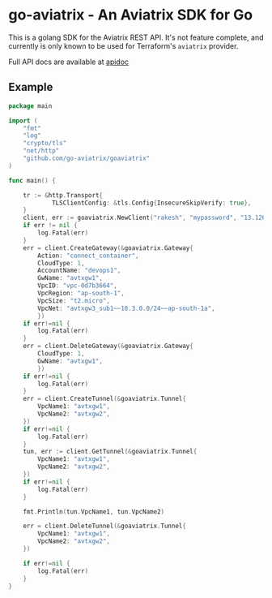 # go-aviatrix - An Aviatrix SDK for Go

This is a golang SDK for the Aviatrix REST API. It's not feature complete, and currently is only known to be used for Terraform's `aviatrix` provider.

Full API docs are available at [apidoc](https://s3-us-west-2.amazonaws.com/avx-apidoc/index.htm)

## Example

```go
package main

import (
	"fmt"
    "log"
    "crypto/tls"
    "net/http"
    "github.com/go-aviatrix/goaviatrix"
)

func main() {

    tr := &http.Transport{
            TLSClientConfig: &tls.Config{InsecureSkipVerify: true},
    }
	client, err := goaviatrix.NewClient("rakesh", "mypassword", "13.126.166.7", &http.Client{Transport: tr})
	if err != nil {
		log.Fatal(err)
	}
	err = client.CreateGateway(&goaviatrix.Gateway{
		Action: "connect_container",
		CloudType: 1,
		AccountName: "devops1",
		GwName: "avtxgw1",
		VpcID: "vpc-0d7b3664",
		VpcRegion: "ap-south-1",
		VpcSize: "t2.micro",
		VpcNet: "avtxgw3_sub1~~10.3.0.0/24~~ap-south-1a",
		})
	if err!=nil {
		log.Fatal(err)
	}
	err = client.DeleteGateway(&goaviatrix.Gateway{
		CloudType: 1,
		GwName: "avtxgw1",
		})
	if err!=nil {
		log.Fatal(err)
	}
	err = client.CreateTunnel(&goaviatrix.Tunnel{
		VpcName1: "avtxgw1",
		VpcName2: "avtxgw2",
	})
	if err!=nil {
		log.Fatal(err)
	}
	tun, err := client.GetTunnel(&goaviatrix.Tunnel{
		VpcName1: "avtxgw1",
		VpcName2: "avtxgw2",
	})
	if err!=nil {
		log.Fatal(err)
	}

	fmt.Println(tun.VpcName1, tun.VpcName2)

	err = client.DeleteTunnel(&goaviatrix.Tunnel{
		VpcName1: "avtxgw1",
		VpcName2: "avtxgw2",
	})

	if err!=nil {
		log.Fatal(err)
	}
}

```